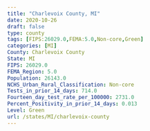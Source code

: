 ```yaml
---
title: "Charlevoix County, MI"
date: 2020-10-26
draft: false
type: county
tags: [FIPS:26029.0,FEMA:5.0,Non-core,Green]
categories: [MI]
County: Charlevoix County
State: MI
FIPS: 26029.0
FEMA_Region: 5.0
Population: 26143.0
NCHS_Urban_Rural_Classification: Non-core
Tests_in_prior_14_days: 714.0
Fourteen_day_test_rate_per_100000: 2731.0
Percent_Positivity_in_prior_14_days: 0.013
Level: Green
url: /states/MI/charlevoix-county
---
```



